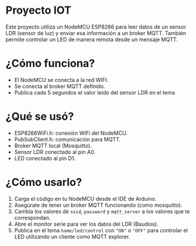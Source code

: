 # Proyecto IOT

Este proyecto utiliza un NodeMCU ESP8266 para leer datos de un sensor LDR (sensor de luz) y enviar esa información a un broker MQTT. También permite controlar un LED de manera remota desde un mensaje MQTT.

# ¿Cómo funciona?

- El NodeMCU se conecta a la red WIFI.
- Se conecta al broker MQTT definido.
- Publica cada 5 segundos el valor leído del sensor LDR en el tema

# ¿Qué se usó?

- ESP8266WiFi.h: conexión WiFi del NodeMCU.
- PubSubClient.h: comunicación para MQTT.
- Broker MQTT local (Mosquitto).
- Sensor LDR conectado al pin A0.
- LED conectado al pin D1.

# ¿Cómo usarlo?

1. Carga el código en tu NodeMCU desde el IDE de Arduino.
2. Asegúrate de tener un broker MQTT funcionando (como mosquitto).
3. Cambia los valores de `ssid`, `password` y `mqtt_server` a los valores que te correspondan.
4. Abre el monitor serie para ver los datos del LDR (Baudios).
5. Publica en el tema `home/led/control` con `"ON"` o `"OFF"` para controlar el LED utilizando un cliente como MQTT explorer.
